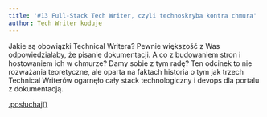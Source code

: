 ```yaml
---
title: '#13 Full-Stack Tech Writer, czyli technoskryba kontra chmura'
author: Tech Writer koduje
---
```


Jakie są obowiązki Technical Writera? Pewnie większość z Was odpowiedziałaby, że
pisanie dokumentacji. A co z budowaniem stron i hostowaniem ich w chmurze? Damy
sobie z tym radę? Ten odcinek to nie rozważania teoretyczne, ale oparta na
faktach historia o tym jak trzech Technical Writerów ogarnęło cały stack
technologiczny i devops dla portalu z dokumentacją.

<a class="brandButton" href="https://anchor.fm/docdeveloper/episodes/13-Full-Stack-Tech-Writer--czyli-technoskryba-kontra-chmura-eb28ch/a-a1iptc1" target="_blank" rel="noopener noreferrer">.posłuchaj()</a>
